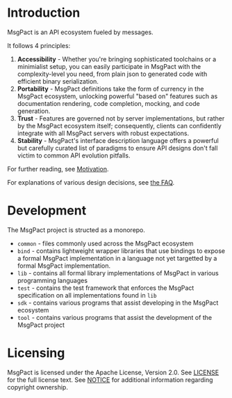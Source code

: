 # Introduction

MsgPact is an API ecosystem fueled by messages.

It follows 4 principles:
1. **Accessibility** - Whether you're bringing sophisticated toolchains or a
   minimialist setup, you can easily participate in MsgPact with the
   complexity-level you need, from plain json to generated code with efficient
   binary serialization.
2. **Portability** - MsgPact definitions take the form of currency in the
   MsgPact ecosystem, unlocking powerful "based on" features such as
   documentation rendering, code completion, mocking, and code generation.
3. **Trust** - Features are governed not by server implementations, but rather
   by the MsgPact ecosystem itself; consequently, clients can confidently
   integrate with all MsgPact servers with robust expectations.
4. **Stability** - MsgPact's interface description language offers a powerful
   but carefully curated list of paradigms to ensure API designs don't fall
   victim to common API evolution pitfalls.

For further reading, see [Motivation](./doc/motivation.md).

For explanations of various design decisions, see [the FAQ](./doc/faq.md).

# Development

The MsgPact project is structed as a monorepo.

- `common` - files commonly used across the MsgPact ecosystem
- `bind` - contains lightweight wrapper libraries that use bindings to
   expose a formal MsgPact implementation in a language not yet targetted by
   a formal MsgPact implementation.
- `lib` - contains all formal library implementations of MsgPact in various
   programming languages
- `test` - contains the test framework that enforces the MsgPact specification
   on all implementations found in `lib`
- `sdk` - contains various programs that assist developing in the MsgPact
   ecosystem
- `tool` - contains various programs that assist the development of the
   MsgPact project

# Licensing
MsgPact is licensed under the Apache License, Version 2.0. See [LICENSE](LICENSE) for 
the full license text. See [NOTICE](NOTICE) for additional information regarding 
copyright ownership.
